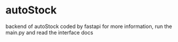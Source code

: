 # autoStock
backend of autoStock coded by fastapi
for more information, run the main.py and read the interface docs
